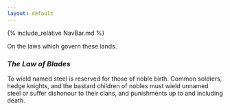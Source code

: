 ```yaml
---
layout: default
---
```


{% include_relative NavBar.md %}

On the laws which govern these lands.

### _The Law of Blades_
To wield named steel is reserved for those of noble birth. Common soldiers, hedge knights, and the bastard children of nobles must wield unnamed steel or suffer dishonour to their clans, and punishments up to and including death.
